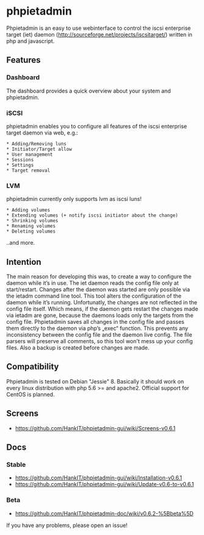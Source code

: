 # phpietadmin
Phpietadmin is an easy to use webinterface to control the iscsi enterprise target (iet) daemon (http://sourceforge.net/projects/iscsitarget/) written in php and javascript.

## Features
### Dashboard
The dashboard provides a quick overview about your system and phpietadmin.

### iSCSI
phpietadmin enables you to configure all features of the iscsi enterprise target daemon via web, e.g.:

    * Adding/Removing luns
    * Initiator/Target allow
    * User management
    * Sessions
    * Settings
    * Target removal

### LVM
phpietadmin currently only supports lvm as iscsi luns!

    * Adding volumes
    * Extending volumes (+ notify iscsi initiator about the change)
    * Shrinking volumes
    * Renaming volumes
    * Deleting volumes

..and more.

## Intention
The main reason for developing this was, to create a way to configure the daemon while it’s in use. The iet daemon reads
the config file only at start/restart. Changes after the daemon was started are only possible via the ietadm command line
tool. This tool alters the configuration of the daemon while it’s running. Unfortunatly, the changes are not reflected
in the config file itself. Which means, if the daemon gets restart the changes made via ietadm are gone, because the
daemons loads only the targets from the config file. Phpietadmin saves all changes in the config file and passes them
directly to the daemon via php’s „exec“ function. This prevents any inconsistency between the config file and the
daemon live config. The file parsers will preserve all comments, so this tool won't mess up your config files. Also a
backup is created before changes are made.

## Compatibility
Phpietadmin is tested on Debian "Jessie" 8. Basically it should work on every linux distribution with php 5.6 >= and apache2.
Official support for CentOS is planned.

## Screens
* https://github.com/HankIT/phpietadmin-gui/wiki/Screens-v0.6.1

## Docs
### Stable
* https://github.com/HankIT/phpietadmin-gui/wiki/Installation-v0.6.1
* https://github.com/HankIT/phpietadmin-gui/wiki/Update-v0.6-to-v0.6.1

### Beta
* https://github.com/HankIT/phpietadmin-doc/wiki/v0.6.2-%5Bbeta%5D

If you have any problems, please open an issue!